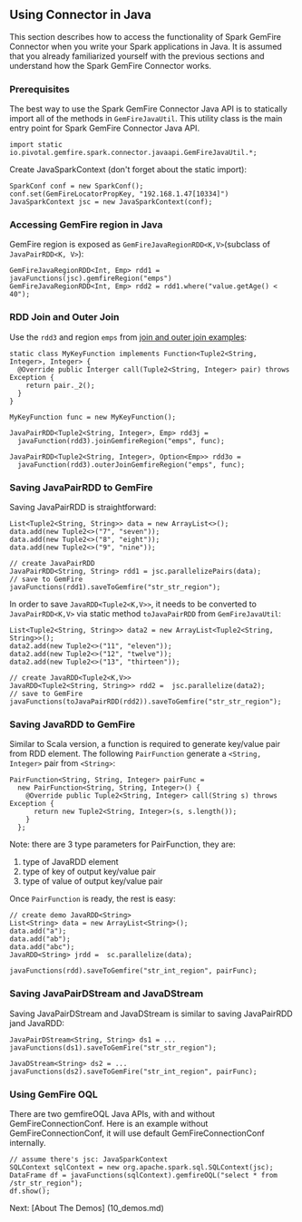 ## Using Connector in Java
This section describes how to access the functionality of Spark GemFire 
Connector when you write your Spark applications in Java. It is assumed
that you already familiarized yourself with the previous sections and 
understand how the Spark GemFire Connector works.

### Prerequisites
The best way to use the Spark GemFire Connector Java API is to statically
import all of the methods in `GemFireJavaUtil`. This utility class is
the main entry point for Spark GemFire Connector Java API.
```
import static io.pivotal.gemfire.spark.connector.javaapi.GemFireJavaUtil.*;
```

Create JavaSparkContext (don't forget about the static import):
```
SparkConf conf = new SparkConf();
conf.set(GemFireLocatorPropKey, "192.168.1.47[10334]")
JavaSparkContext jsc = new JavaSparkContext(conf);
```

### Accessing GemFire region in Java
GemFire region is exposed as `GemFireJavaRegionRDD<K,V>`(subclass of
`JavaPairRDD<K, V>`):
```
GemFireJavaRegionRDD<Int, Emp> rdd1 = javaFunctions(jsc).gemfireRegion("emps")
GemFireJavaRegionRDD<Int, Emp> rdd2 = rdd1.where("value.getAge() < 40");
```

### RDD Join and Outer Join
Use the `rdd3` and region `emps` from [join and outer join examples](5_rdd_join.md):
```
static class MyKeyFunction implements Function<Tuple2<String, Integer>, Integer> {
  @Override public Interger call(Tuple2<String, Integer> pair) throws Exception {
    return pair._2();
  }
}

MyKeyFunction func = new MyKeyFunction();

JavaPairRDD<Tuple2<String, Integer>, Emp> rdd3j =
  javaFunction(rdd3).joinGemfireRegion("emps", func);

JavaPairRDD<Tuple2<String, Integer>, Option<Emp>> rdd3o = 
  javaFunction(rdd3).outerJoinGemfireRegion("emps", func);

```

### Saving JavaPairRDD to GemFire
Saving JavaPairRDD is straightforward:
```
List<Tuple2<String, String>> data = new ArrayList<>();
data.add(new Tuple2<>("7", "seven"));
data.add(new Tuple2<>("8", "eight"));
data.add(new Tuple2<>("9", "nine"));

// create JavaPairRDD
JavaPairRDD<String, String> rdd1 = jsc.parallelizePairs(data);
// save to GemFire
javaFunctions(rdd1).saveToGemfire("str_str_region");
```

In order to save `JavaRDD<Tuple2<K,V>>`, it needs to be converted to 
`JavaPairRDD<K,V>` via static method `toJavaPairRDD` from `GemFireJavaUtil`:
```
List<Tuple2<String, String>> data2 = new ArrayList<Tuple2<String, String>>();
data2.add(new Tuple2<>("11", "eleven"));
data2.add(new Tuple2<>("12", "twelve"));
data2.add(new Tuple2<>("13", "thirteen"));

// create JavaRDD<Tuple2<K,V>>
JavaRDD<Tuple2<String, String>> rdd2 =  jsc.parallelize(data2);
// save to GemFire
javaFunctions(toJavaPairRDD(rdd2)).saveToGemfire("str_str_region");
``` 

### Saving JavaRDD to GemFire
Similar to Scala version, a function is required to generate key/value pair
from RDD element. The following `PairFunction` generate a `<String, Integer>`
pair from `<String>`:
```
PairFunction<String, String, Integer> pairFunc =  
  new PairFunction<String, String, Integer>() {
    @Override public Tuple2<String, Integer> call(String s) throws Exception {
      return new Tuple2<String, Integer>(s, s.length());
    }
  };
```
Note: there are 3 type parameters for PairFunction, they are: 
 1. type of JavaRDD element
 2. type of key of output key/value pair
 3. type of value of output key/value pair

Once `PairFunction` is ready, the rest is easy:
```
// create demo JavaRDD<String>
List<String> data = new ArrayList<String>();
data.add("a");
data.add("ab");
data.add("abc");
JavaRDD<String> jrdd =  sc.parallelize(data);
    
javaFunctions(rdd).saveToGemfire("str_int_region", pairFunc);
```

### Saving JavaPairDStream and JavaDStream
Saving JavaPairDStream and JavaDStream is similar to saving JavaPairRDD 
jand JavaRDD:
```
JavaPairDStream<String, String> ds1 = ...
javaFunctions(ds1).saveToGemFire("str_str_region");

JavaDStream<String> ds2 = ...
javaFunctions(ds2).saveToGemFire("str_int_region", pairFunc);
```

### Using GemFire OQL

There are two gemfireOQL Java APIs, with and without GemFireConnectionConf.
Here is an example without GemFireConnectionConf, it will use default 
GemFireConnectionConf internally.
```
// assume there's jsc: JavaSparkContext
SQLContext sqlContext = new org.apache.spark.sql.SQLContext(jsc);
DataFrame df = javaFunctions(sqlContext).gemfireOQL("select * from /str_str_region");
df.show();
```

Next: [About The Demos] (10_demos.md)
